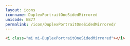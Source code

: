 ```yaml
---
layout: icons
iconname: DuplexPortraitOneSidedMirrored
unicode: EB77
permalink: /icon/DuplexPortraitOneSidedMirrored/
---
```


``` html
<i class="mi mi-DuplexPortraitOneSidedMirrored"></i>
```
